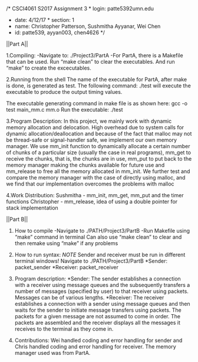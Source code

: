  /* CSCI4061 S2017 Assignment 3 * login: patte5392umn.edu
* date: 4/12/17 * section: 1  
* name: Christopher Patterson, Sushmitha Ayyanar, Wei Chen
* id: patte539, ayyan003, chen4626 */

||Part A||

1.Compiling:
-Navigate to: ./Project3/PartA
-For PartA, there is a Makefile that can be used. 
Run “make clean” to clear the executables. And run “make” to create the excecutables.

2.Running from the shell
The name of the executable for PartA, after make is done, is generated as test.
The following command:
./test
will execute the executable to produce the output timing values.

The executable generating command in make file is as shown here:
 gcc -o test main_mm.c mm.o
Run the executable:
./test

3.Program Description:
In this project, we mainly work with dynamic memory allocation and delocation. High overhead due to system calls for dynamic allocation/deallocation and because of the fact that malloc may not be thread-safe or signal-handler safe, we implement our own memory manager. We use mm_init function to dynamically allocate a certain number of chunks of a particular size (usually the case in real programs), mm_get to receive the chunks, that is, the chunks are in use, mm_put to put back to the memory manager making the chunks available for future use and mm_release to free all the memory allocated in mm_init. 
We further test and compare the memory manager with the case of directly using malloc, and we find that our implementation overcomes the problems with malloc

4.Work Distribution:
Sushmitha - mm_init, mm_get, mm_put and the timer functions
Christopher - mm_release, idea of using a double pointer for stack implementation

||Part B||
 
1. How to compile
-Navigate to ./PATH/Project3/PartB
-Run Makefile using “make” command in terminal
	Can also use “make clean” to clear and then remake using “make” if any problems
 
2. How to run syntax: *NOTE* Sender and receiver must be run in different terminal windows!
Navigate to ./PATH/Project3/PartB
*Sender: packet_sender <num of messages to send> 
*Receiver: packet_receiver <num of messages to receive> 
   
3. Program description:
*Sender: The sender establishes a connection with a receiver using message queues and the subsequently transfers a number of messages (specified by user) to that receiver using packets. Messages can be of various lengths.
*Receiver: The receiver establishes a connection with a sender using message queues and then waits for the sender to initiate message transfers using packets. The packets for a given message are not assumed to come in order. The packets are assembled and the receiver displays all the messages it receives to the terminal as they come in. 
   
4. Contributions:
Wei handled coding and error handling for sender and Chris handled coding and error handling for receiver. The memory manager used was from PartA.

